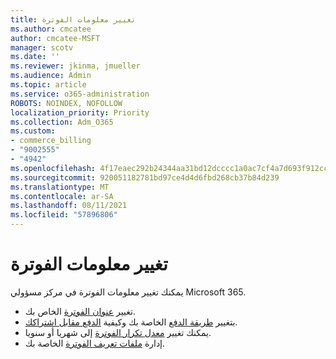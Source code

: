 ```yaml
---
title: تغيير معلومات الفوترة
ms.author: cmcatee
author: cmcatee-MSFT
manager: scotv
ms.date: ''
ms.reviewer: jkinma, jmueller
ms.audience: Admin
ms.topic: article
ms.service: o365-administration
ROBOTS: NOINDEX, NOFOLLOW
localization_priority: Priority
ms.collection: Adm_O365
ms.custom:
- commerce_billing
- "9002555"
- "4942"
ms.openlocfilehash: 4f17eaec292b24344aa31bd12dcccc1a0ac7cf4a7d693f912ccfc03ac316db47
ms.sourcegitcommit: 920051182781bd97ce4d4d6fbd268cb37b84d239
ms.translationtype: MT
ms.contentlocale: ar-SA
ms.lasthandoff: 08/11/2021
ms.locfileid: "57896806"
---
```

# <a name="change-billing-information"></a>تغيير معلومات الفوترة

يمكنك تغيير معلومات الفوترة في مركز مسؤولي Microsoft 365. 

- تغيير [عنوان الفوترة](https://docs.microsoft.com/microsoft-365/commerce/billing-and-payments/change-your-billing-addresses) الخاص بك.
- بتغيير [طريقة الدفع](https://docs.microsoft.com/microsoft-365/commerce/billing-and-payments/manage-payment-methods) الخاصة بك وكيفية [الدفع مقابل اشتراكك](https://docs.microsoft.com/microsoft-365/commerce/billing-and-payments/pay-for-your-subscription).
- يمكنك تغيير [معدل تكرار الفوترة](https://docs.microsoft.com/microsoft-365/commerce/billing-and-payments/change-payment-frequency) إلى شهريا أو سنويا.
- إدارة [ملفات تعريف الفوترة](https://docs.microsoft.com/microsoft-365/commerce/billing-and-payments/manage-billing-profiles) الخاصة بك.
